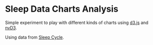 # Sleep Data Charts Analysis

Simple experiment to play with different kinds of charts using [d3.js](http://d3js.org/) and [nvD3](http://nvd3.org/).

Using data from [Sleep Cycle](http://www.sleepcycle.com/).